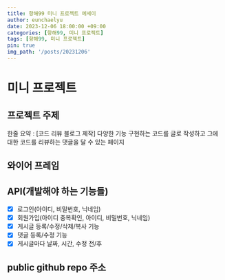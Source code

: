 ```yaml
---
title: 항해99 미니 프로젝트 에세이
author: eunchaelyu
date: 2023-12-06 18:00:00 +09:00
categories: [항해99, 미니 프로젝트]
tags: [항해99, 미니 프로젝트]
pin: true
img_path: '/posts/20231206'
---
```



# 미니 프로젝트 
 
## 프로젝트 주제
  한줄 요약
: [코드 리뷰 블로그 제작]
다양한 기능 구현하는 코드를 글로 작성하고 그에 대한 코드를 리뷰하는 댓글을 달 수 있는 페이지   
> 
  
## 와이어 프레임

## API(개발해야 하는 기능들)
- [x] 로그인(아이디, 비밀번호, 닉네임)
- [x] 회원가입(아이디 중복확인, 아이디, 비밀번호, 닉네임)
- [x] 게시글 등록/수정/삭제/복사 기능
- [x] 댓글 등록/수정 기능
- [x] 게시글마다 날짜, 시간, 수정 전/후

## public github repo 주소








